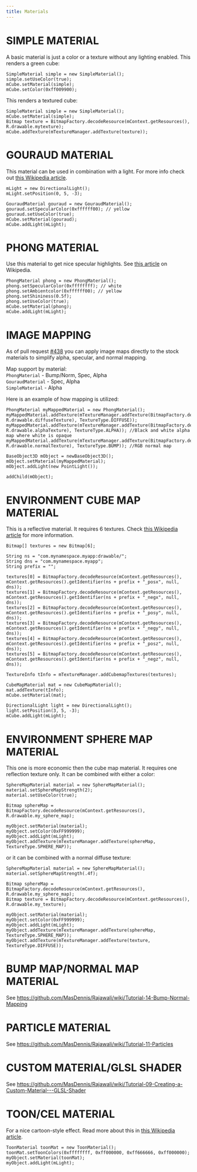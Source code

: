 ```yaml
---
title: Materials
---
```

# SIMPLE MATERIAL
A basic material is just a color or a texture without any lighting enabled. This renders a green cube:
```
SimpleMaterial simple = new SimpleMaterial();
simple.setUseColor(true);
mCube.setMaterial(simple);
mCube.setColor(0xff009900);
```
This renders a textured cube:
```
SimpleMaterial simple = new SimpleMaterial();
mCube.setMaterial(simple);
Bitmap texture = BitmapFactory.decodeResource(mContext.getResources(), R.drawable.mytexture);
mCube.addTexture(mTextureManager.addTexture(texture));
```

# GOURAUD MATERIAL
This material can be used in combination with a light. For more info check out [this Wikipedia article](http://en.wikipedia.org/wiki/Gouraud_shading).
```
mLight = new DirectionalLight();
mLight.setPosition(0, 5, -3);

GouraudMaterial gouraud = new GouraudMaterial();
gouraud.setSpecularColor(0xffffff00); // yellow
gouraud.setUseColor(true);
mCube.setMaterial(gouraud);
mCube.addLight(mLight);
```

# PHONG MATERIAL
Use this material to get nice specular highlights. See [this article](http://en.wikipedia.org/wiki/Phong_shading) on Wikipedia.
```
PhongMaterial phong = new PhongMaterial();
phong.setSpecularColor(0xffffffff); // white
phong.setAmbientcolor(0xffffff00); // yellow
phong.setShininess(0.5f);
phong.setUseColor(true);
mCube.setMaterial(phong);
mCube.addLight(mLight);
```

# IMAGE MAPPING
As of pull request [#438](https://github.com/MasDennis/Rajawali/pull/438) you can apply image maps directly to the stock materials to simplify alpha, specular, and normal mapping.

Map support by material:<br/>
`PhongMaterial` - Bump/Norm, Spec, Alpha<br/>
`GouraudMaterial` - Spec, Alpha<br/>
`SimpleMaterial` - Alpha<br/>

Here is an example of how mapping is utilized:
```
PhongMaterial myMappedMaterial = new PhongMaterial();
myMappedMaterial.addTexture(mTextureManager.addTexture(BitmapFactory.decodeResource(mContext.getResources(), R.drawable.diffuseTexture), TextureType.DIFFUSE));
myMappedMaterial.addTexture(mTextureManager.addTexture(BitmapFactory.decodeResource(mContext.getResources(), R.drawable.alphaTexture), TextureType.ALPHA)); //Black and white alpha map where white is opaque
myMappedMaterial.addTexture(mTextureManager.addTexture(BitmapFactory.decodeResource(mContext.getResources(), R.drawable.normalTexture), TextureType.BUMP)); //RGB normal map

BaseObject3D mObject = newBaseObject3D();
mObject.setMaterial(myMappedMaterial);
mObject.addLight(new PointLight());

addChild(mObject);
```

# ENVIRONMENT CUBE MAP MATERIAL
This is a reflective material. It requires 6 textures. Check [this Wikipedia article](http://en.wikipedia.org/wiki/Reflection_mapping) for more information.
```
Bitmap[] textures = new Bitmap[6];

String ns = "com.mynamespace.myapp:drawable/";
String dns = "com.mynamespace.myapp";
String prefix = "";

textures[0] = BitmapFactory.decodeResource(mContext.getResources(), mContext.getResources().getIdentifier(ns + prefix + "_posx", null, dns));
textures[1] = BitmapFactory.decodeResource(mContext.getResources(), mContext.getResources().getIdentifier(ns + prefix + "_negx", null, dns));
textures[2] = BitmapFactory.decodeResource(mContext.getResources(), mContext.getResources().getIdentifier(ns + prefix + "_posy", null, dns));
textures[3] = BitmapFactory.decodeResource(mContext.getResources(), mContext.getResources().getIdentifier(ns + prefix + "_negy", null, dns));
textures[4] = BitmapFactory.decodeResource(mContext.getResources(), mContext.getResources().getIdentifier(ns + prefix + "_posz", null, dns));
textures[5] = BitmapFactory.decodeResource(mContext.getResources(), mContext.getResources().getIdentifier(ns + prefix + "_negz", null, dns));

TextureInfo tInfo = mTextureManager.addCubemapTextures(textures);

CubeMapMaterial mat = new CubeMapMaterial();
mat.addTexture(tInfo);
mCube.setMaterial(mat);

DirectionalLight light = new DirectionalLight();
light.setPosition(3, 5, -3);
mCube.addLight(mLight);
```
# ENVIRONMENT SPHERE MAP MATERIAL
This one is more economic then the cube map material. It requires one reflection texture only.
It can be combined with either a color:
```
SphereMapMaterial material = new SphereMapMaterial();
material.setSphereMapStrength(2);
material.setUseColor(true);

Bitmap sphereMap = BitmapFactory.decodeResource(mContext.getResources(), R.drawable.my_sphere_map);

myObject.setMaterial(material);
myObject.setColor(0xFF999999);
myObject.addLight(mLight);
myObject.addTexture(mTextureManager.addTexture(sphereMap, TextureType.SPHERE_MAP));
```
or it can be combined with a normal diffuse texture:
```
SphereMapMaterial material = new SphereMapMaterial();
material.setSphereMapStrength(.4f);

Bitmap sphereMap = BitmapFactory.decodeResource(mContext.getResources(), R.drawable.my_sphere_map);
Bitmap texture = BitmapFactory.decodeResource(mContext.getResources(), R.drawable.my_texture);

myObject.setMaterial(material);
myObject.setColor(0xFF999999);
myObject.addLight(mLight);
myObject.addTexture(mTextureManager.addTexture(sphereMap, TextureType.SPHERE_MAP));
myObject.addTexture(mTextureManager.addTexture(texture, TextureType.DIFFUSE));
```
# BUMP MAP/NORMAL MAP MATERIAL
See https://github.com/MasDennis/Rajawali/wiki/Tutorial-14-Bump-Normal-Mapping

# PARTICLE MATERIAL
See https://github.com/MasDennis/Rajawali/wiki/Tutorial-11-Particles

# CUSTOM MATERIAL/GLSL SHADER
See https://github.com/MasDennis/Rajawali/wiki/Tutorial-09-Creating-a-Custom-Material---GLSL-Shader

# TOON/CEL MATERIAL
For a nice cartoon-style effect. Read more about this in [this Wikipedia article](http://en.wikipedia.org/wiki/Cel-shaded_animation).

```
ToonMaterial toonMat = new ToonMaterial();
toonMat.setToonColors(0xffffffff, 0xff000000, 0xff666666, 0xff000000);
myObject.setMaterial(toonMat);
myObject.addLight(mLight);
```